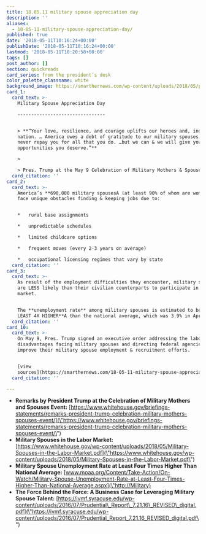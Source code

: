 ```yaml
---
title: 18.05.11 military spouse appreciation day
description: ''
aliases:
  - 18-05-11-military-spouse-appreciation-day/
published: true
date: '2018-05-11T10:16:24+00:00'
publishDate: '2018-05-11T10:16:24+00:00'
lastmod: '2018-05-11T10:20:58+00:00'
tags: []
post_author: []
section: quickreads
card_series: from the president’s desk
color_palette_classname: white
background_image: https://smarthernews.com/wp-content/uploads/2018/05/pexels-photo-794576.jpeg
card_1:
  card_text: >-
    Military Spouse Appreciation Day

    --------------------------------


    > **“Your love, resilience, and courage uplifts our heroes and, indeed, our
    nation. … America owes a debt of gratitude to our military spouses. We can
    never repay you for all that you do. …but we can & we will give you the
    opportunities you deserve.”**

    > 

    > Pres. Trump at the May 9 Celebration of Military Mothers & Spouses Event
  card_citation: ''
card_2:
  card_text: >-
    America’s **690,000 military spousesA (at least 90% of whom are women)**A
    face unique obstacles finding & keeping jobs due to:


    *   rural base assignments

    *   unpredictable schedules

    *   limited childcare options

    *   frequent moves (every 2-3 years on average)

    *   occupational licensing regimes that vary by state
  card_citation: ''
card_3:
  card_text: >-
    As result of the employment difficulties they encounter, military spouses
    are LESS likely than their civilian counterparts to participate in the labor
    market.


    The **unemployment rate** among military spouses is estimated to be **AT
    LEAST 4X HIGHER**A than the national average, which was 3.9% in April.
  card_citation: ''
card_10:
  card_text: >-
    On May 9, Pres. Trump signed an executive order addressing the labor market
    disadvantages facing military spouses and directing federal agencies to
    improve their military spouse employment & recruitment efforts.


    [view
    sources](https://smarthernews.com/18-05-11-military-spouse-appreciation-day/)
  card_citation: ''

---
```

*   **Remarks by President Trump at the Celebration of Military Mothers and Spouses Event:** [https://www.whitehouse.gov/briefings-statements/remarks-president-trump-celebration-military-mothers-spouses-event/](\"https://www.whitehouse.gov/briefings-statements/remarks-president-trump-celebration-military-mothers-spouses-event/\")
*   **Military Spouses in the Labor Market:** [https://www.whitehouse.gov/wp-content/uploads/2018/05/Military-Spouses-in-the-Labor-Market.pdf](\"https://www.whitehouse.gov/wp-content/uploads/2018/05/Military-Spouses-in-the-Labor-Market.pdf\")
*   **Military Spouse Unemployment Rate at Least Four Times Higher Than National Average:** [www.moaa.org/Content/Take-Action/On-Watch/Military-Spouse-Unemployment-Rate-at-Least-Four-Times-Higher-Than-National-Average.aspx](\"http://Military)
*   **The Force Behind the Force: A Business Case for Leveraging Military Spouse Talent:** [https://ivmf.syracuse.edu/wp-content/uploads/2016/07/Prudential\_Report\_7.21.16\_REVISED\_digital.pdf](\"https://ivmf.syracuse.edu/wp-content/uploads/2016/07/Prudential_Report_7.21.16_REVISED_digital.pdf\")